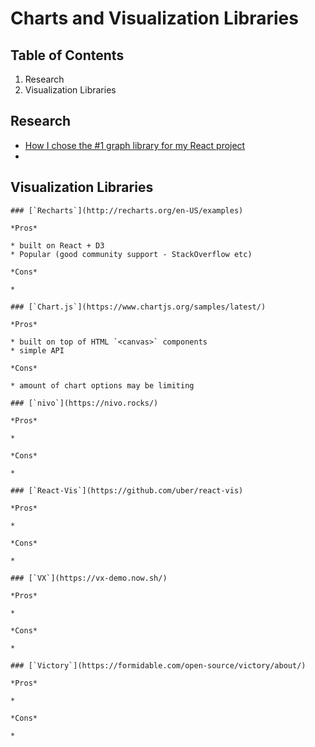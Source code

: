 # Charts and Visualization Libraries

  ## Table of Contents

  1. Research
  1. Visualization Libraries

  ## Research

  * [How I chose the #1 graph library for my React project](https://blog.theodo.com/2019/08/how-i-chose-the-number-one-react-graphing-library/)
  * 

  ## Visualization Libraries

    ### [`Recharts`](http://recharts.org/en-US/examples)

    *Pros*

    * built on React + D3
    * Popular (good community support - StackOverflow etc)

    *Cons*

    *

    ### [`Chart.js`](https://www.chartjs.org/samples/latest/)

    *Pros*

    * built on top of HTML `<canvas>` components
    * simple API

    *Cons*

    * amount of chart options may be limiting

    ### [`nivo`](https://nivo.rocks/)

    *Pros*

    * 

    *Cons*
    
    * 
    
    ### [`React-Vis`](https://github.com/uber/react-vis)

    *Pros*

    * 

    *Cons*
    
    * 

    ### [`VX`](https://vx-demo.now.sh/)

    *Pros*

    * 

    *Cons*
    
    * 

    ### [`Victory`](https://formidable.com/open-source/victory/about/)

    *Pros*

    * 

    *Cons*
    
    * 
